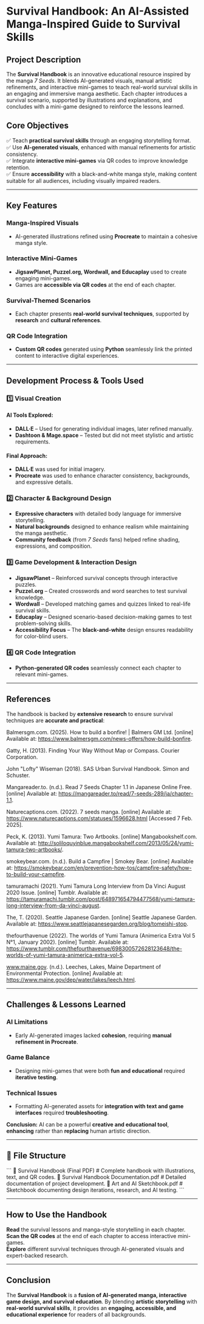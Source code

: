# Survival Handbook: An AI-Assisted Manga-Inspired Guide to Survival Skills  

## Project Description  
The **Survival Handbook** is an innovative educational resource inspired by the manga *7 Seeds*. 
It blends AI-generated visuals, manual artistic refinements, and interactive mini-games to teach real-world survival skills in an engaging and immersive manga aesthetic. 
Each chapter introduces a survival scenario, supported by illustrations and explanations, and concludes with a mini-game designed to reinforce the lessons learned.

## Core Objectives  
✅ Teach **practical survival skills** through an engaging storytelling format.  
✅ Use **AI-generated visuals**, enhanced with manual refinements for artistic consistency.  
✅ Integrate **interactive mini-games** via QR codes to improve knowledge retention.  
✅ Ensure **accessibility** with a black-and-white manga style, making content suitable for all audiences, including visually impaired readers.  

---

## Key Features  

### Manga-Inspired Visuals  
- AI-generated illustrations refined using **Procreate** to maintain a cohesive manga style.  

### Interactive Mini-Games  
- **JigsawPlanet, Puzzel.org, Wordwall, and Educaplay** used to create engaging mini-games.  
- Games are **accessible via QR codes** at the end of each chapter.  

### Survival-Themed Scenarios  
- Each chapter presents **real-world survival techniques**, supported by **research** and **cultural references**.  

### QR Code Integration  
- **Custom QR codes** generated using **Python** seamlessly link the printed content to interactive digital experiences.  

---

## Development Process & Tools Used  

### 1️⃣ Visual Creation  
#### AI Tools Explored:  
- **DALL·E** – Used for generating individual images, later refined manually.  
- **Dashtoon & Mage.space** – Tested but did not meet stylistic and artistic requirements.  

#### Final Approach:  
- **DALL·E** was used for initial imagery.  
- **Procreate** was used to enhance character consistency, backgrounds, and expressive details.  

### 2️⃣ Character & Background Design  
- **Expressive characters** with detailed body language for immersive storytelling.  
- **Natural backgrounds** designed to enhance realism while maintaining the manga aesthetic.  
- **Community feedback** (from *7 Seeds* fans) helped refine shading, expressions, and composition.  

### 3️⃣ Game Development & Interaction Design  
- **JigsawPlanet** – Reinforced survival concepts through interactive puzzles.  
- **Puzzel.org** – Created crosswords and word searches to test survival knowledge.  
- **Wordwall** – Developed matching games and quizzes linked to real-life survival skills.  
- **Educaplay** – Designed scenario-based decision-making games to test problem-solving skills.  
- **Accessibility Focus** – The **black-and-white** design ensures readability for color-blind users.  

### 4️⃣ QR Code Integration  
- **Python-generated QR codes** seamlessly connect each chapter to relevant mini-games.  

---

## References  

The handbook is backed by **extensive research** to ensure survival techniques are **accurate and practical**:  

Balmersgm.com. (2025). How to build a bonfire! | Balmers GM Ltd. [online] Available at: https://www.balmersgm.com/news-offers/how-build-bonfire.

Gatty, H. (2013). Finding Your Way Without Map or Compass. Courier Corporation.

John "Lofty" Wiseman (2018). SAS Urban Survival Handbook. Simon and Schuster.

Mangareader.to. (n.d.). Read 7 Seeds Chapter 1.1 in Japanese Online Free. [online] Available at: https://mangareader.to/read/7-seeds-289/ja/chapter-1.1.

Naturecaptions.com. (2022). 7 seeds manga. [online] Available at: https://www.naturecaptions.com/statuses/1596628.html [Accessed 7 Feb. 2025].

Peck, K. (2013). Yumi Tamura: Two Artbooks. [online] Mangabookshelf.com. Available at: http://soliloquyinblue.mangabookshelf.com/2013/05/24/yumi-tamura-two-artbooks/.

smokeybear.com. (n.d.). Build a Campfire | Smokey Bear. [online] Available at: https://smokeybear.com/en/prevention-how-tos/campfire-safety/how-to-build-your-campfire.

tamuramachi (2021). Yumi Tamura Long Interview from Da Vinci August 2020 Issue. [online] Tumblr. Available at: https://tamuramachi.tumblr.com/post/648971654794477568/yumi-tamura-long-interview-from-da-vinci-august.

The, T. (2020). Seattle Japanese Garden. [online] Seattle Japanese Garden. Available at: https://www.seattlejapanesegarden.org/blog/tomeishi-stop.

thefourthavenue (2022). The worlds of Yumi Tamura (Animerica Extra Vol 5 N°1, January 2002). [online] Tumblr. Available at: https://www.tumblr.com/thefourthavenue/698300572628123648/the-worlds-of-yumi-tamura-animerica-extra-vol-5.

www.maine.gov. (n.d.). Leeches, Lakes, Maine Department of Environmental Protection. [online] Available at: https://www.maine.gov/dep/water/lakes/leech.html. 

---

## Challenges & Lessons Learned  

### AI Limitations  
- Early AI-generated images lacked **cohesion**, requiring **manual refinement in Procreate**.  

### Game Balance  
- Designing mini-games that were both **fun and educational** required **iterative testing**.  

### Technical Issues  
- Formatting AI-generated assets for **integration with text and game interfaces** required **troubleshooting**.  

**Conclusion:** AI can be a powerful **creative and educational tool**, **enhancing** rather than **replacing** human artistic direction.  

---

## 📂 File Structure  

\`\`\`
📂 Survival Handbook (Final PDF)       # Complete handbook with illustrations, text, and QR codes.
📂 Survival Handbook Documentation.pdf # Detailed documentation of project development.
📂 Art and AI Sketchbook.pdf           # Sketchbook documenting design iterations, research, and AI testing.
\`\`\`

---

## How to Use the Handbook  

**Read** the survival lessons and manga-style storytelling in each chapter.  
**Scan the QR codes** at the end of each chapter to access interactive mini-games.  
**Explore** different survival techniques through AI-generated visuals and expert-backed research.  

---

## Conclusion  

The **Survival Handbook** is a **fusion of AI-generated manga, interactive game design, and survival education**. 
By blending **artistic storytelling** with **real-world survival skills**, it provides an **engaging, accessible, and educational experience** for readers of all backgrounds.  
